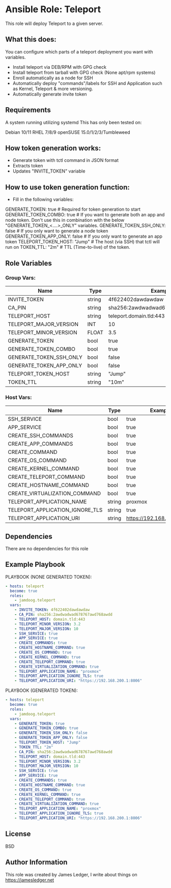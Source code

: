 Ansible Role: Teleport
=========

This role will deploy Teleport to a given server. 

What this does:
---------------

You can configure which parts of a teleport deployment you want with variables.

- Install teleport via DEB/RPM with GPG check
- Install teleport from tarball with GPG check (None apt/rpm systems)
- Enroll automatically as a node for SSH
- Automatically deploy "commands"/labels for SSH and Application such as Kernel, Teleport & more versioning.
- Automatically generate invite token

Requirements
------------

A system running utilizing systemd
This has only been tested on:

Debian 10/11
RHEL 7/8/9
openSUSE 15.0/1/2/3/Tumbleweed



How token generation works:
---------------------------
- Generate token with tctl command in JSON format
- Extracts token
- Updates "INVITE_TOKEN" variable


How to use token generation function:
-------------------------------------
- Fill in the following variables:

GENERATE_TOKEN: true                      # Required for token generation to start
GENERATE_TOKEN_COMBO: true                # If you want to generate both an app and node token. Don't use this in combination with the below "GENERATE_TOKEN_<....>_ONLY" variables.
GENERATE_TOKEN_SSH_ONLY: false            # If you only want to generate a node token
GENERATE_TOKEN_APP_ONLY: false            # If you only want to generate an app token
TELEPORT_TOKEN_HOST: "Jump"               # The host (via SSH) that tctl will run on
TOKEN_TTL: "2m"                           # TTL (Time-to-live) of the token.

Role Variables
--------------

### Group Vars:

| Name           | Type    | Example           |
|----------------|---------|-------------------|
| INVITE_TOKEN   | string  | 4f622402dawdawdaw |
| CA_PIN         | string  | sha256:2awdwadwad678767awd768awdd |
| TELEPORT_HOST  | string  | teleport.domain.tld:443 |
| TELEPORT_MAJOR_VERSION | INT | 10 |
| TELEPORT_MINOR_VERSION | FLOAT | 3.5 |
| GENERATE_TOKEN | bool | true    |
| GENERATE_TOKEN_COMBO | bool | true    |
| GENERATE_TOKEN_SSH_ONLY | bool | false   |
| GENERATE_TOKEN_APP_ONLY | bool | false    |
| TELEPORT_TOKEN_HOST | string | "Jump"    |
| TOKEN_TTL | string | "10m"    |



### Host Vars:

| Name   | Type    |  Example    |
|--------|---------|-------------|
| SSH_SERVICE | bool | true    |
| APP_SERVICE | bool | true |
| CREATE_SSH_COMMANDS | bool | true |
| CREATE_APP_COMMANDS | bool | true |
| CREATE_COMMAND | bool | true |
| CREATE_OS_COMMAND | bool | true |
| CREATE_KERNEL_COMMAND | bool | true |
| CREATE_TELEPORT_COMMAND | bool | true |
| CREATE_HOSTNAME_COMMAND | bool | true |
| CREATE_VIRTUALIZATION_COMMAND | bool | true |
| TELEPORT_APPLICATION_NAME | string | proxmox |
| TELEPORT_APPLICATION_IGNORE_TLS | string | true |
| TELEPORT_APPLICATION_URI | string | https://192.168.200.1:8006  |




Dependencies
------------

There are no dependencies for this role

Example Playbook
----------------

PLAYBOOK (NONE GENERATED TOKEN):
```yaml
- hosts: teleport
  become: true
  roles:
    - jamdoog.teleport
  vars:
    - INVITE_TOKEN: 4f622402dawdawdaw
    - CA_PIN: sha256:2awdwadwad678767awd768awdd
    - TELEPORT_HOST: domain.tld:443
    - TELEPORT_MINOR_VERSION: 3.2
    - TELEPORT_MAJOR_VERSION: 10
    - SSH_SERVICE: true
    - APP_SERVICE: true
    - CREATE_COMMANDS: true 
    - CREATE_HOSTNAME_COMMAND: true 
    - CREATE_OS_COMMAND: true
    - CREATE_KERNEL_COMMAND: true
    - CREATE_TELEPORT_COMMAND: true
    - CREATE_VIRTUALIZATION_COMMAND: true
    - TELEPORT_APPLICATION_NAME: "proxmox"
    - TELEPORT_APPLICATION_IGNORE_TLS: true
    - TELEPORT_APPLICATION_URI: "https://192.168.200.1:8006"
```

PLAYBOOK (GENERATED TOKEN):
```yaml
- hosts: teleport
  become: true
  roles:
    - jamdoog.teleport
  vars:
    - GENERATE_TOKEN: true
    - GENERATE_TOKEN_COMBO: true
    - GENERATE_TOKEN_SSH_ONLY: false
    - GENERATE_TOKEN_APP_ONLY: false
    - TELEPORT_TOKEN_HOST: "Jump"
    - TOKEN_TTL: "2m"
    - CA_PIN: sha256:2awdwadwad678767awd768awdd
    - TELEPORT_HOST: domain.tld:443
    - TELEPORT_MINOR_VERSION: 3.2
    - TELEPORT_MAJOR_VERSION: 10
    - SSH_SERVICE: true
    - APP_SERVICE: true
    - CREATE_COMMANDS: true 
    - CREATE_HOSTNAME_COMMAND: true 
    - CREATE_OS_COMMAND: true
    - CREATE_KERNEL_COMMAND: true
    - CREATE_TELEPORT_COMMAND: true
    - CREATE_VIRTUALIZATION_COMMAND: true
    - TELEPORT_APPLICATION_NAME: "proxmox"
    - TELEPORT_APPLICATION_IGNORE_TLS: true
    - TELEPORT_APPLICATION_URI: "https://192.168.200.1:8006"
```


License
-------

BSD

Author Information
------------------

This role was created by James Ledger, I write about things on https://jamesledger.net
